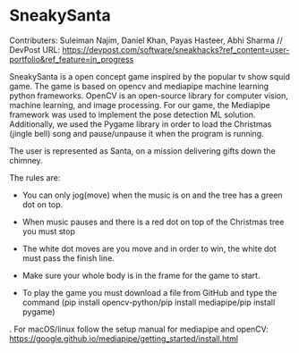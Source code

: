 # SneakySanta
 
Contributers: Suleiman Najim, Daniel Khan, Payas Hasteer, Abhi Sharma //
DevPost URL: https://devpost.com/software/sneakhacks?ref_content=user-portfolio&ref_feature=in_progress

SneakySanta is a open concept game inspired by the popular tv show squid game. The game is based on opencv and mediapipe machine learning python frameworks. OpenCV is an open-source library for computer vision, machine learning, and image processing. For our game, the Mediapipe framework was used to implement the pose detection ML solution. Additionally, we used the Pygame library in order to load the Christmas (jingle bell) song and pause/unpause it when the program is running.

The user is represented as Santa, on a mission delivering gifts down the chimney.

The rules are:

- You can only jog(move) when the music is on and the tree has a green dot on top.

- When music pauses and there is a red dot on top of the Christmas tree you must stop

- The white dot moves are you move and in order to win, the white dot must pass the finish line.

- Make sure your whole body is in the frame for the game to start.

- To play the game you must download a file from GitHub and type the command (pip install opencv-python/pip install mediapipe/pip install pygame)

. For macOS/linux follow the setup manual for mediapipe and openCV: https://google.github.io/mediapipe/getting_started/install.html
